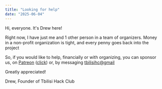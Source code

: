 ```yaml
---
title: "Looking for help"
date: "2025-06-04"
---
```


Hi, everyone. It's Drew here! 

Right now, I have just me and 1 other person in a team of organizers. Money in a non-profit organization is tight, and every penny goes back into the project

So, if you would like to help, financially or with organizing, you can sponsor us, on [Patreon](https://patreon.com/tbilisihc) ([click](https://patreon.com/tbilisihc)) or, by messaging [tbilisihc@gmail](mailto:tbilisihc@gmail)

Greatly appreciated!

Drew, Founder of Tbilisi Hack Club